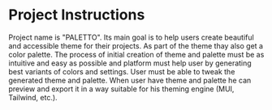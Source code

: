 # Project Instructions

Project name is "PALETTO". Its main goal is to help users create beautiful and accessible theme for their projects. As part of the theme thay also get a color palette. The process of initial creation of theme and palette must be as intuitive and easy as possible and platform must help user by generating best variants of colors and settings. User must be able to tweak the generated theme and palette. When user have theme and palette he can preview and export it in a way suitable for his theming engine (MUI, Tailwind, etc.).
